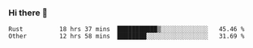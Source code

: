 ### Hi there 👋

<!--
**WShiBin/WShiBin** is a ✨ _special_ ✨ repository because its `README.md` (this file) appears on your GitHub profile.

Here are some ideas to get you started:

- 🔭 I’m currently working on ...
- 🌱 I’m currently learning ...
- 👯 I’m looking to collaborate on ...
- 🤔 I’m looking for help with ...
- 💬 Ask me about ...
- 📫 How to reach me: ...
- 😄 Pronouns: ...
- ⚡ Fun fact: ...
-->

<!--START_SECTION:waka-->

```text
Rust          18 hrs 37 mins  ███████████▒░░░░░░░░░░░░░   45.46 %
Other         12 hrs 58 mins  ████████░░░░░░░░░░░░░░░░░   31.69 %
```

<!--END_SECTION:waka-->
